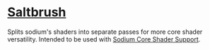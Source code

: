 # [Saltbrush](https://modrinth.com/mod/saltbrush)

 Splits sodium's shaders into separate passes for more core shader versatility. Intended to be used with [Sodium Core Shader Support](https://github.com/lni-dev/SodiumCoreShaderSupport).

